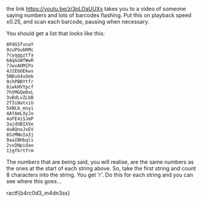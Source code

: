 the link https://youtu.be/zi3pLOaUUXs takes you to a video of someone saying numbers and lots of barcodes flashing.
Put this on playback speed x0.25, and scan each barcode, pausing when necessary.

You should get a list that looks like this:
```5WlndrAehA
8PdGSTvnaY
9zuPGubRMc
7cyqggztfa
6AqGoWfWwR
7JwvAOM{Px
4JIEbOEkws
5NDuG4sOeb
9chPBBYtfr
8iwkHVYpcf
7hVMGQe0xL
3vBdLvZLbB
2T3iNatxiU
5kNLb_eoyi
4AfAmLXyJo
4oFE4iSJmP
3ajdUBIXVe
4oAQnoJxEV
8SzMNoIa3j
9aaIBHbqls
2vsDNpidao
1}gfkrtfrm
```

The numbers that are being said, you will realise, are the same numbers as the ones at the start of each string above.
So, take the first string and count 8 characters into the string. You get 'r'. 
Do this for each string and you can see where this goes...

ractf{b4rc0d3_m4dn3ss}

